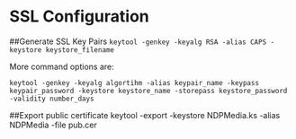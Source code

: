 SSL Configuration
======================

##Generate SSL Key Pairs
`keytool -genkey -keyalg RSA -alias CAPS -keystore keystore_filename`

More command options are:

`keytool -genkey -keyalg algortihm -alias keypair_name -keypass keypair_password -keystore keystore_name -storepass keystore_password -validity number_days`

##Export public certificate
keytool -export -keystore NDPMedia.ks -alias NDPMedia -file pub.cer


